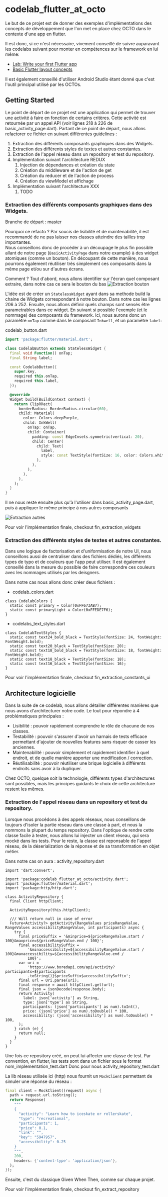 # codelab_flutter_at_octo

Le but de ce projet est de donner des exemples d'implémentations des concepts de développement que l'on met en place chez OCTO dans le contexte d'une app en flutter.

Il est donc, si ce n'est nécessaire, vivement conseillé de suivre auparavant les codelabs suivant pour monter en compétences sur le framework en lui même: 
 - [Lab: Write your first Flutter app](https://docs.flutter.dev/get-started/codelab)
 - [Basic Flutter layout concepts](https://docs.flutter.dev/codelabs/layout-basics)

Il est également conseillé d'utiliser Android Studio étant donné que c'est l'outil principal utilisé par les OCTOs.

## Getting Started

Le point de départ de ce projet est une application qui permet de trouver une activité à faire en fonction de certains critères. 
Cette activité est retournée par un appel API (voir lignes 218 à 226 de basic_activity_page.dart).
Partant de ce point de départ, nous allons refactorer ce fichier en suivant différentes guidelines :
 1. Extraction des différents composants graphiques dans des Widgets.
 2. Extraction des différents styles de textes et autres constantes.
 3. Extraction de l'appel réseau dans un repository et test du repository.
 4. Implémentation suivant l'architecture REDUX
    1. Injection de dépendances et création du state
    2. Création du middleware et de l'action de get
    3. Création du reducer et de l'action de process
    4. Création du viewModel et affichage
 5. Implémentation suivant l'architecture XXX
    1. TODO


### Extraction des différents composants graphiques dans des Widgets.
Branche de départ : master

Pourquoi ce refacto ?
Par soucis de lisibilité et de maintenabilité, il est recommandé de ne pas laisser nos classes atteindre des tailles trop importantes.  
Nous conseillons donc de procéder à un découpage le plus fin possible allant de notre page (`BasicActivityPage` dans notre example) à des widget atomiques (comme un bouton).
En découpant de cette manière, nous pourrons également réutiliser très simplement ces composants dans la même page et/ou sur d'autres écrans.

Comment ?
Tout d'abord, nous allons identifier sur l'écran quel composant extraire, dans notre cas ce sera le bouton du bas
![Extraction bouton](./screenshots/extract_button.png)

L'idée est de créer un `StatelessWidget` ayant dans sa methode build la chaine de Widgets correspondant à notre bouton.
Dans notre cas les lignes 206 à 252.
Ensuite, nous allons définir quels champs sont sensés être parametrables dans ce widget. En suivant si possible l'exemple (et le nommage) des composants du framework. 
Ici, nous aurons donc un paramètre `onTap` comme dans le composant `Inkwell`, et un paramètre `label`: 

codelab_button.dart
```dart
import 'package:flutter/material.dart';

class CodelabButton extends StatelessWidget {
  final void Function() onTap;
  final String label;

  const CodelabButton({
    super.key,
    required this.onTap,
    required this.label,
  });

  @override
  Widget build(BuildContext context) {
    return ClipRRect(
      borderRadius: BorderRadius.circular(60),
      child: Material(
        color: Colors.deepPurple,
        child: InkWell(
          onTap: onTap,
          child: Container(
            padding: const EdgeInsets.symmetric(vertical: 20),
            child: Center(
              child: Text(
                label,
                style: const TextStyle(fontSize: 16, color: Colors.white),
              ),
            ),
          ),
        ),
      ),
    );
  }
}
```

Il ne nous reste ensuite plus qu'à l'utiliser dans basic_activity_page.dart, puis à appliquer le même principe à nos autres composants

![Extraction autres](./screenshots/extract_other_components.png)

Pour voir l'implémentation finale, checkout fin_extraction_widgets

### Extraction des différents styles de textes et autres constantes.
Dans une logique de factorisation et d'uniformisation de notre UI, nous conseillons aussi de centraliser dans des fichiers dédiés, les différents types de typo et de couleurs que l'app peut utiliser. 
Il est également conseillé dans la mesure du possible de faire correspondre ces couleurs avec les nommages utilisés par les deisgners.

Dans notre cas nous allons donc créer deux fichiers :
 - codelab_colors.dart
```
class CodelabColors {
  static const primary = Color(0xFF673AB7);
  static const primaryLight = Color(0xFFEDE7F6); 
}
```
 - codelabs_text_styles.dart
```
class CodelabTextStyles {
  static const text24_bold_black = TextStyle(fontSize: 24, fontWeight: FontWeight.bold);
  static const text20_black = TextStyle(fontSize: 20);
  static const text18_bold_black = TextStyle(fontSize: 18, fontWeight: FontWeight.bold);
  static const text18_black = TextStyle(fontSize: 18);
  static const text16_black = TextStyle(fontSize: 16);
}
```

Pour voir l'implémentation finale, checkout fin_extraction_constants_ui


## Architecture logicielle
Dans la suite de ce codelab, nous allons détailler différentes manières que nous avons d'architecturer notre code. Le tout pour répondre à 4 problématiques principales : 
 - Lisibilité : pouvoir rapidement comprendre le rôle de chacune de nos classes.
 - Testabilité : pouvoir s'assurer d'avoir un harnais de tests efficace permettant d'ajouter de nouvelles features sans risquer de casser les anciennes.
 - Maintenabilité : pouvoir simplement et rapidement identifier à quel endroit, et de quelle manière apporter une modification / correction. 
 - Réutilisabilité : pouvoir réutiliser une brique logicielle à différents endroits sans avoir à la dupliquer.

Chez OCTO, quelque soit la technologie, différents types d'architectures sont possibles, mais les principes guidants le choix de cette architecture restent les mêmes.

### Extraction de l'appel réseau dans un repository et test du repository.
Lorsque nous procédons à des appels réseaux, nous conseillons de toujours d'isoler la partie réseau dans une classe à part, et nous la nommons la plupart du temps repository.
Dans l'optique de rendre cette classe facile à tester, nous allons lui injecter un client réseau, qui sera mocké dans les tests.
Pour le reste, la classe est reponsable de l'appel réseau, de la déserialization de la réponse et de sa transformation en objet métier.

Dans notre cas on aura :
activity_repository.dart
```
import 'dart:convert';

import 'package:codelab_flutter_at_octo/activity.dart';
import 'package:flutter/material.dart';
import 'package:http/http.dart';

class ActivityRepository {
  final Client httpClient;

  ActivityRepository(this.httpClient);

  /// Will return null in case of error
  Future<Activity?> getActivity(RangeValues priceRangeValue, RangeValues accessibilityRangeValue, int participants) async {
    try {
      final priceSuffix = '&minprice=${priceRangeValue.start / 100}&maxprice=${priceRangeValue.end / 100}';
      final accessibilitySuffix =
          '&minaccessibility=${accessibilityRangeValue.start / 100}&maxaccessibility=${accessibilityRangeValue.end /
          100}';
      var uri =
          'https://www.boredapi.com/api/activity?participants=${participants
          .toString()}$priceSuffix$accessibilitySuffix';
      final url = Uri.parse(uri);
      final response = await httpClient.get(url);
      final json = jsonDecode(response.body);
      return Activity(
        label: json['activity'] as String,
        type: json['type'] as String,
        participants: (json['participants'] as num).toInt(),
        price: (json['price'] as num).toDouble() * 100,
        accessibility: (json['accessibility'] as num).toDouble() * 100,
      );
    } catch (e) {
      return null;
    }
  }
}
```

Une fois ce repository créé, on peut lui affecter une classe de test.
Par convention, en flutter, les tests sont dans un fichier sous le format nom_implementation_test.dart
Donc pour nous activity_repository_test.dart

La lib réseau utilisée ici (http) nous fournit un `MockClient` permettant de simuler une réponse du réseau : 
```dart
final client = MockClient((request) async {
  path = request.url.toString();
  return Response(
    """
    {
      "activity": "Learn how to iceskate or rollerskate",
      "type": "recreational",
      "participants": 1,
      "price": 0.1,
      "link": "",
      "key": "5947957",
      "accessibility": 0.25
    }
    """,
    200,
    headers: {'content-type': 'application/json'},
  );
});
```

Ensuite, c'est du classique Given When Then, comme sur chaque projet.

Pour voir l'implémentation finale, checkout fin_extract_repository